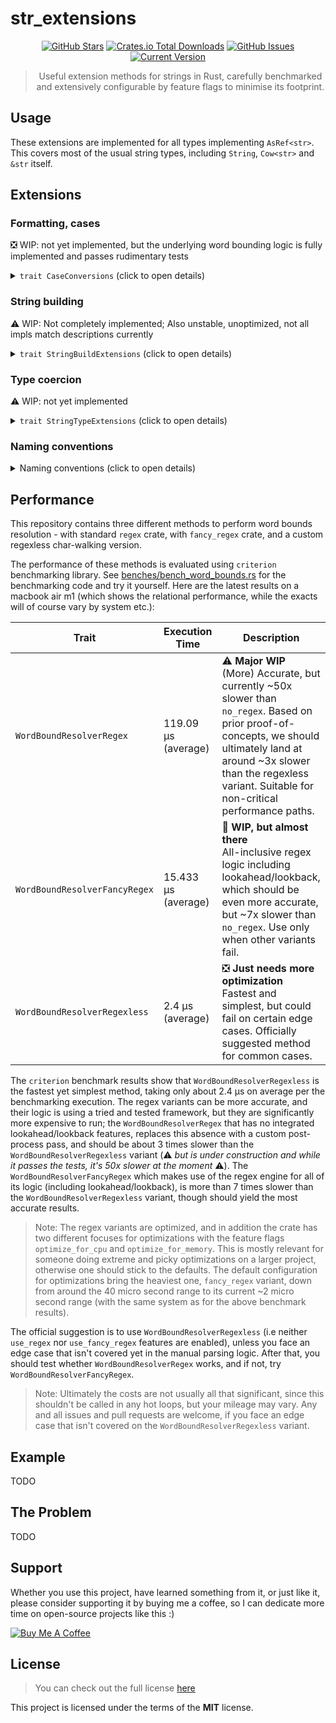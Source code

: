 str_extensions
============
<div style="text-align: center;">

[![GitHub Stars](https://img.shields.io/github/stars/orgrinrt/str_extensions.svg)](https://github.com/orgrinrt/str_extensions/stargazers)
[![Crates.io Total Downloads](https://img.shields.io/crates/d/str_extensions)](https://crates.io/crates/str_extensions)
[![GitHub Issues](https://img.shields.io/github/issues/orgrinrt/str_extensions.svg)](https://github.com/orgrinrt/str_extensions/issues)
[![Current Version](https://img.shields.io/badge/version-0.0.1-red.svg)](https://github.com/orgrinrt/str_extensions)

> Useful extension methods for strings in Rust, carefully benchmarked and extensively configurable by feature flags to
> minimise its footprint.

</div>

## Usage

These extensions are implemented for all types implementing `AsRef<str>`. This covers most of the usual string types,
including `String`, `Cow<str>` and `&str` itself.

## Extensions

### Formatting, cases

❎ WIP: not yet implemented, but the underlying word bounding logic is fully implemented and passes
rudimentary tests
<details>
<summary><code>trait CaseConversions</code> (click to open details)</summary>

| Function Name       | Example               | Details                          |
|---------------------|-----------------------|----------------------------------|
| `to_snake_case`     | `this_is_an_example`  | has an uppercase variant         |
| `to_camel_case`     | `thisIsAnExample`     |                                  |
| `to_pascal_case`    | `ThisIsAnExample`     |                                  |
| `to_kebab_case`     | `this-is-an-example`  | has an uppercase variant         |
| `to_human_readable` | `This is an example.` | tries its best, work in progress |
| `to_title_case`     | `This is an Example`  | tries its best, work in progress |

</details>

### String building

⚠️ WIP: Not completely implemented; Also unstable, unoptimized, not all impls match descriptions currently
<details>
<summary><code>trait StringBuildExtensions</code> (click to open details)</summary>

| Function Name | Example                                                                           | Details                                   |
|---------------|-----------------------------------------------------------------------------------|-------------------------------------------|
| `join`        | `"foo".join("bar")` -> `"foobar"`</br> borrow -> owned                            | only naively functional, work in progress | 
| `concat`      | `"foo".concat(["bar", "bat"])` -> `"foobarbat"`</br>  borrow -> borrow            | only naively functional, work in progress | 
| `append`      | `"foo".append("bar")` -> `"foobar"`</br>                         borrow -> borrow | only naively functional, work in progress |
| `prepend`     | `"foo".prepend("bar")` -> `"barfoo"`</br>                        borrow -> borrow | only naively functional, work in progress |

</details>

### Type coercion

⚠️ WIP: not yet implemented
<details>
<summary><code>trait StringTypeExtensions</code> (click to open details)</summary>

| Function Name | Example | Details                                                                                                 |
|---------------|---------|---------------------------------------------------------------------------------------------------------|
| `as_cow`      |         | Essentially free, cost only associated with mutating the string, which turns it into `Cow::Owned` state |
| `into_arc`    |         | Allocates a `String` and wraps it into an `Arc`                                                         |

</details>

### Naming conventions

<details>
<summary>Naming conventions (click to open details)</summary>

We try to follow
the [official rust naming guidelines](https://rust-lang.github.io/api-guidelines/naming.html#ad-hoc-conversions-follow-as_-to_-into_-conventions-c-conv),
i.e:

| Prefix | Cost      | Ownership                                                                                     |
|--------|-----------|-----------------------------------------------------------------------------------------------|
| as_    | Free      | borrowed -> borrowed                                                                          |
| to_    | Expensive | borrowed -> borrowed <br/>borrowed -> owned (non-Copy types) <br/>owned -> owned (Copy types) |
| into_  | Variable  | owned -> owned (non-Copy types)                                                               |

This means that you can expect the extension methods to follow the official semantics and behave similarly, especially
regarding the cost.
</details>

## Performance

This repository contains three different methods to perform word bounds resolution - with standard `regex` crate,
with `fancy_regex` crate, and a custom regexless char-walking version.

The performance of these methods is evaluated using `criterion`
benchmarking library. See [benches/bench_word_bounds.rs](benches/bench_word_bounds.rs) for the benchmarking code and
try it yourself. Here are the latest results on a macbook air m1 (which shows the relational performance, while the
exacts
will of course vary by system etc.):

| Trait                         | Execution Time       | Description                                                                                                                                                                                                                                 |
|-------------------------------|----------------------|---------------------------------------------------------------------------------------------------------------------------------------------------------------------------------------------------------------------------------------------|
| `WordBoundResolverRegex`      | 119.09  µs (average) | ⚠️ **Major WIP** </br>(More) Accurate, but currently ~50x slower than `no_regex`. Based on prior proof-of-concepts, we should ultimately land at around ~3x slower than the regexless variant. Suitable for non-critical performance paths. |
| `WordBoundResolverFancyRegex` | 15.433  µs (average) | 🚧 **WIP, but almost there** </br>All-inclusive regex logic including lookahead/lookback, which should be even more accurate, but ~7x slower than `no_regex`. Use only when other variants fail.                                            |
| `WordBoundResolverRegexless`  | 2.4 µs (average)     | ❎ **Just needs more optimization** </br>Fastest and simplest, but could fail on certain edge cases. Officially suggested method for common cases.                                                                                           |

The `criterion` benchmark results show that `WordBoundResolverRegexless` is the fastest yet simplest method, taking only
about
2.4 µs on average per the benchmarking execution. The regex variants can be more accurate, and their logic is
using a tried and
tested framework, but they are significantly more expensive to run; the `WordBoundResolverRegex` that has no integrated
lookahead/lookback features, replaces this absence with a custom post-process pass, and should be about 3 times slower
than the
`WordBoundResolverRegexless` variant (⚠️ *but is under construction and while it passes the tests, it's 50x slower at
the moment* ⚠️). The
`WordBoundResolverFancyRegex` which makes use of the regex
engine for all of
its logic (including
lookahead/lookback), is more than 7 times slower than the `WordBoundResolverRegexless` variant, though should yield
the most accurate results.

> Note: The regex variants are optimized, and in addition the crate has two different focuses for optimizations with
> the feature flags
`optimize_for_cpu` and
`optimize_for_memory`. This is mostly relevant for someone doing extreme and picky optimizations on a larger project,
> otherwise one should stick to the defaults. The
> default configuration for optimizations bring the heaviest one, `fancy_regex` variant, down from around the 40 micro
> second range to its current ~2 micro second range (with the same system as for the above benchmark results).

The official suggestion is to use `WordBoundResolverRegexless` (i.e neither `use_regex`
nor `use_fancy_regex` features are enabled),
unless you face an edge case that isn't covered yet in the manual parsing logic. After that, you should test whether
`WordBoundResolverRegex` works, and if not, try `WordBoundResolverFancyRegex`.

> Note: Ultimately the costs are not usually all that significant, since this
> shouldn't be called in any hot loops, but your mileage may vary. Any and all issues and pull requests are welcome,
> if you face an edge case that isn't covered on the `WordBoundResolverRegexless` variant.

## Example

TODO

## The Problem

TODO

## Support

Whether you use this project, have learned something from it, or just like it, please consider supporting it by buying
me a coffee, so I can dedicate more time on open-source projects like this :)

<a href="https://buymeacoffee.com/orgrinrt" target="_blank"><img src="https://www.buymeacoffee.com/assets/img/custom_images/orange_img.png" alt="Buy Me A Coffee" style="height: auto !important;width: auto !important;" ></a>

## License

> You can check out the full license [here](https://github.com/orgrinrt/str_extensions/blob/master/LICENSE)

This project is licensed under the terms of the **MIT** license.
